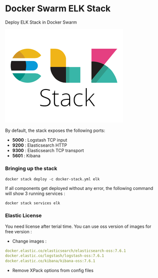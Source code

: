 # Docker Swarm ELK Stack
 Deploy ELK Stack in Docker Swarm

![logo](elk-stack.png)

By default, the stack exposes the following ports:
* **5000** : Logstash TCP input
* **9200** : Elasticsearch HTTP
* **9300** : Elasticsearch TCP transport
* **5601** : Kibana

### Bringing up the stack

```shell
docker stack deploy -c docker-stack.yml elk
```

If all components get deployed without any error, the following command will show 3 running services :

```shell
docker stack services elk
```

### Elastic License

You need license after terial time. You can use oss version of images for free version :

* Change images :

```yaml
docker.elastic.co/elasticsearch/elasticsearch-oss:7.6.1
docker.elastic.co/logstash/logstash-oss:7.6.1
docker.elastic.co/kibana/kibana-oss:7.6.1
```

* Remove XPack options from config files
